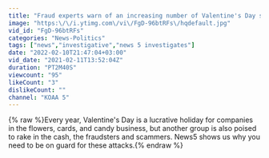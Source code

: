 ```yaml
---
title: "Fraud experts warn of an increasing number of Valentine's Day scams"
image: "https:\/\/i.ytimg.com\/vi\/FgD-96btRFs\/hqdefault.jpg"
vid_id: "FgD-96btRFs"
categories: "News-Politics"
tags: ["news","investigative","news 5 investigates"]
date: "2022-02-10T21:47:04+03:00"
vid_date: "2021-02-11T13:52:04Z"
duration: "PT2M40S"
viewcount: "95"
likeCount: "3"
dislikeCount: ""
channel: "KOAA 5"
---
```

{% raw %}Every year, Valentine's Day is a lucrative holiday for companies in the flowers, cards, and candy business, but another group is also poised to rake in the cash, the fraudsters and scammers. News5 shows us why you need to be on guard for these attacks.{% endraw %}
